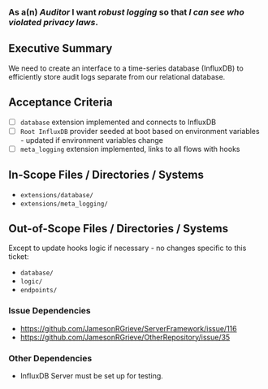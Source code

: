 ### **As a(n) *Auditor* I want *robust logging* so that *I can see who violated privacy laws*.**

## Executive Summary

We need to create an interface to a time-series database (InfluxDB) to efficiently store audit logs separate from our relational database.

## Acceptance Criteria

- [ ] `database` extension implemented and connects to InfluxDB
- [ ] `Root InfluxDB` provider seeded at boot based on environment variables - updated if environment variables change
- [ ] `meta_logging` extension implemented, links to all flows with hooks

## In-Scope Files / Directories / Systems

- `extensions/database/`
- `extensions/meta_logging/`

## Out-of-Scope Files / Directories / Systems

Except to update hooks logic if necessary - no changes specific to this ticket: 
- `database/`
- `logic/`
- `endpoints/`

### Issue Dependencies

- https://github.com/JamesonRGrieve/ServerFramework/issue/116
- https://github.com/JamesonRGrieve/OtherRepository/issue/35

### Other Dependencies

- InfluxDB Server must be set up for testing.

